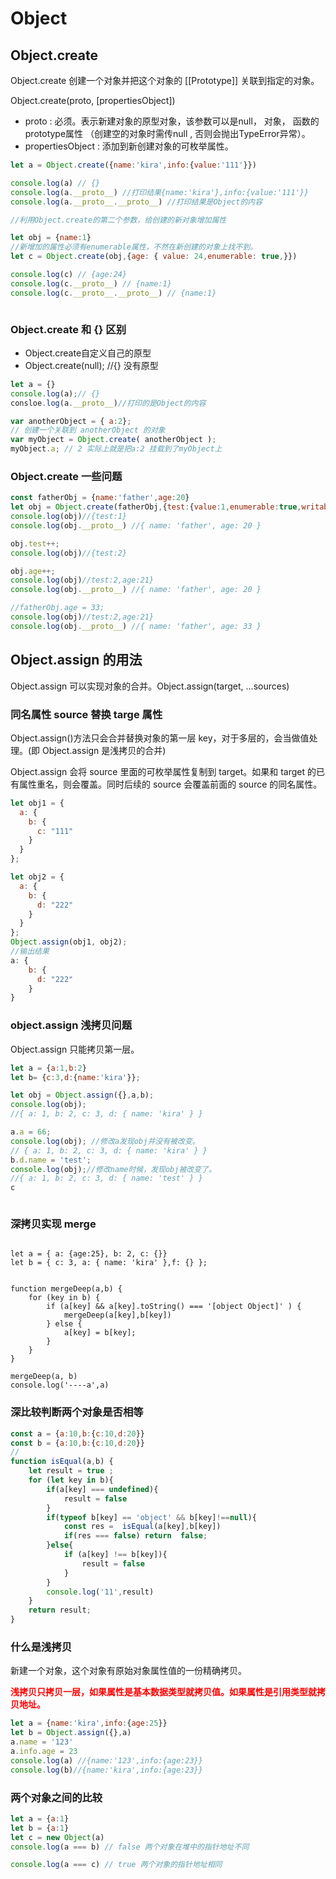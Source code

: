 # Object

## Object.create

Object.create 创建一个对象并把这个对象的 [[Prototype]] 关联到指定的对象。

Object.create(proto, [propertiesObject])

- proto : 必须。表示新建对象的原型对象，该参数可以是null， 对象， 函数的prototype属性 （创建空的对象时需传null , 否则会抛出TypeError异常）。
- propertiesObject :  添加到新创建对象的可枚举属性。

```javascript
let a = Object.create({name:'kira',info:{value:'111'}})

console.log(a) // {}
console.log(a.__proto__) //打印结果{name:'kira'},info:{value:'111'}}
console.log(a.__proto__.__proto__) //打印结果是Object的内容

//利用Object.create的第二个参数，给创建的新对象增加属性

let obj = {name:1}
//新增加的属性必须有enumerable属性，不然在新创建的对象上找不到。
let c = Object.create(obj,{age: { value: 24,enumerable: true,}})

console.log(c) // {age:24}
console.log(c.__proto__) // {name:1}
console.log(c.__proto__.__proto__) // {name:1}



```
### Object.create 和 {} 区别

- Object.create自定义自己的原型
- Object.create(null); //{} 没有原型

```javascript
let a = {}
console.log(a);// {}
consloe.log(a.__proto__)//打印的是Object的内容 
```

```javascript
var anotherObject = { a:2};
// 创建一个关联到 anotherObject 的对象
var myObject = Object.create( anotherObject );
myObject.a; // 2 实际上就是把a:2 挂载到了myObject上
```

### Object.create 一些问题

```javascript
const fatherObj = {name:'father',age:20}
let obj = Object.create(fatherObj,{test:{value:1,enumerable:true,writable:true}})
console.log(obj)//{test:1}
console.log(obj.__proto__) //{ name: 'father', age: 20 }

obj.test++;
console.log(obj)//{test:2}

obj.age++;
console.log(obj)//test:2,age:21}
console.log(obj.__proto__) //{ name: 'father', age: 20 }

//fatherObj.age = 33;
console.log(obj)//test:2,age:21}
console.log(obj.__proto__) //{ name: 'father', age: 33 }

```
## Object.assign 的用法

Object.assign 可以实现对象的合并。Object.assign(target, ...sources)

### 同名属性 source 替换 targe 属性

Object.assign()方法只会合并替换对象的第一层 key，对于多层的，会当做值处理。(即 Object.assign 是浅拷贝的合并)

Object.assign 会将 source 里面的可枚举属性复制到 target。如果和 target 的已有属性重名，则会覆盖。同时后续的 source 会覆盖前面的 source 的同名属性。

```javascript
let obj1 = {
  a: {
    b: {
      c: "111"
    }
  }
};

let obj2 = {
  a: {
    b: {
      d: "222"
    }
  }
};
Object.assign(obj1, obj2);
//输出结果
a: {
    b: {
      d: "222"
    }
}
```

### object.assign 浅拷贝问题

Object.assign 只能拷贝第一层。

```javascript
let a = {a:1,b:2}
let b= {c:3,d:{name:'kira'}};

let obj = Object.assign({},a,b);
console.log(obj);
//{ a: 1, b: 2, c: 3, d: { name: 'kira' } }

a.a = 66;
console.log(obj); //修改a发现obj并没有被改变。
// { a: 1, b: 2, c: 3, d: { name: 'kira' } }
b.d.name = 'test';
console.log(obj);//修改name时候，发现obj被改变了。
//{ a: 1, b: 2, c: 3, d: { name: 'test' } }
c



```

### 深拷贝实现 merge

```

let a = { a: {age:25}, b: 2, c: {}}
let b = { c: 3, a: { name: 'kira' },f: {} };


function mergeDeep(a,b) {
    for (key in b) {
        if (a[key] && a[key].toString() === '[object Object]' ) {
            mergeDeep(a[key],b[key])
        } else {
            a[key] = b[key];
        }
    }
}

mergeDeep(a, b)
console.log('----a',a)

```


### 深比较判断两个对象是否相等

```javascript
const a = {a:10,b:{c:10,d:20}}
const b = {a:10,b:{c:10,d:20}}
//
function isEqual(a,b) {
    let result = true ;
    for (let key in b){
        if(a[key] === undefined){
            result = false
        }
        if(typeof b[key] == 'object' && b[key]!==null){
            const res =  isEqual(a[key],b[key])
            if(res === false) return  false;
        }else{
            if (a[key] !== b[key]){
                result = false
            }
        }
        console.log('11',result)
    }
    return result;
}

```

### 什么是浅拷贝

新建一个对象，这个对象有原始对象属性值的一份精确拷贝。

**<font color="red">浅拷贝只拷贝一层，如果属性是基本数据类型就拷贝值。如果属性是引用类型就拷贝地址。</font>**


```javascript
let a = {name:'kira',info:{age:25}}
let b = Object.assign({},a)
a.name = '123'
a.info.age = 23
console.log(a) //{name:'123',info:{age:23}}
console.log(b)//{name:'kira',info:{age:23}}

```

### 两个对象之间的比较

```javascript
let a = {a:1}
let b = {a:1}
let c = new Object(a)
console.log(a === b) // false 两个对象在堆中的指针地址不同

console.log(a === c) // true 两个对象的指针地址相同
```